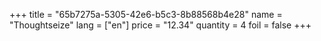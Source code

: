 +++
title = "65b7275a-5305-42e6-b5c3-8b88568b4e28"
name = "Thoughtseize"
lang = ["en"]
price = "12.34"
quantity = 4
foil = false
+++
